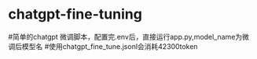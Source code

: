 # chatgpt-fine-tuning
#简单的chatgpt 微调脚本，配置完.env后，直接运行app.py,model_name为微调后模型名
#使用chatgpt_fine_tune.jsonl会消耗42300token

